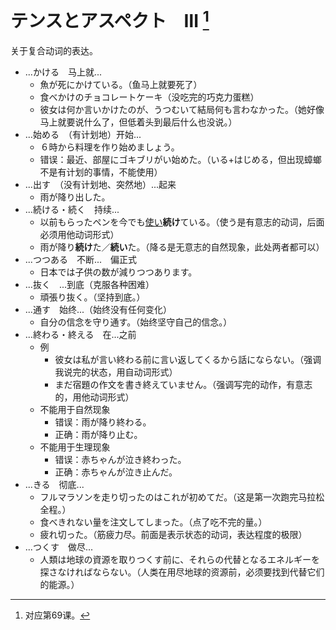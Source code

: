 # テンスとアスペクト　Ⅲ [^title]

关于复合动词的表达。

- ...かける　马上就...
  - 魚が死にかけている。（鱼马上就要死了）
  - 食べかけのチョコレートケーキ（没吃完的巧克力蛋糕）
  - 彼女は何か言いかけたのが、うつむいて結局何も言わなかった。（她好像马上就要说什么了，但低着头到最后什么也没说。）
- ...始める　（有计划地）开始...
  - ６時から料理を作り始めましょう。
  - 错误：最近、部屋にゴキブリがい始めた。（いる+はじめる，但出现蟑螂不是有计划的事情，不能使用）
- ...出す　（没有计划地、突然地）...起来
  - 雨が降り出した。
- ...続ける・続く　持续...
  - 以前もらったペンを今でも<u>使い</u>**続け**ている。（使う是有意志的动词，后面必须用他动词形式）
  - 雨が降り**続け**た／**続い**た。（降る是无意志的自然现象，此处两者都可以）
- ...つつある　不断...　偏正式
  - 日本では子供の数が減りつつあります。
- ...抜く　...到底（克服各种困难）
  - 頑張り抜く。（坚持到底。）
- ...通す　始终...（始终没有任何变化）
  - 自分の信念を守り通す。（始终坚守自己的信念。）
- ...終わる・終える　在...之前
  - 例
    - 彼女は私が言い終わる前に言い返してくるから話にならない。（强调我说完的状态，用自动词形式）
    - まだ宿題の作文を書き終えていません。（强调写完的动作，有意志的，用他动词形式）
  - 不能用于自然现象
    - 错误：雨が降り終わる。
    - 正确：雨が降り止む。
  - 不能用于生理现象
    - 错误：赤ちゃんが泣き終わった。
    - 正确：赤ちゃんが泣き止んだ。
- ...きる　彻底...
  - フルマラソンを走り切ったのはこれが初めてだ。（这是第一次跑完马拉松全程。）
  - 食べきれない量を注文してしまった。（点了吃不完的量。）
  - 疲れ切った。（筋疲力尽。前面是表示状态的动词，表达程度的极限）
- ...つくす　做尽...
  - 人類は地球の資源を取りつくす前に、それらの代替となるエネルギーを探さなければならない。（人类在用尽地球的资源前，必须要找到代替它们的能源。）


[^title]: 对应第69课。




